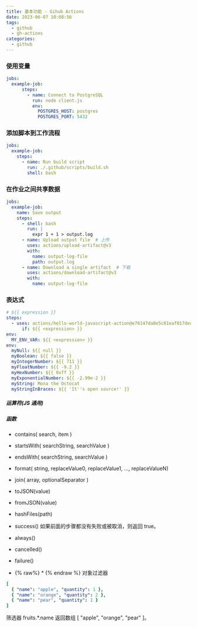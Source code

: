 ```yaml
---
title: 基本功能 - Gihub Actions
date: 2023-06-07 10:08:56
tags:
  - github
  - gh-actions
categories:
  - github
---
```


### 使用变量

```YAML
jobs:
  example-job:
      steps:
        - name: Connect to PostgreSQL
          run: node client.js
          env:
            POSTGRES_HOST: postgres
            POSTGRES_PORT: 5432
```

### 添加脚本到工作流程

```YAML
jobs:
  example-job:
    steps:
      - name: Run build script
        run: ./.github/scripts/build.sh
        shell: bash
```

### 在作业之间共享数据

```YAML
jobs:
  example-job:
    name: Save output
    steps:
      - shell: bash
        run: |
          expr 1 + 1 > output.log
      - name: Upload output file  # 上传
        uses: actions/upload-artifact@v3
        with:
          name: output-log-file
          path: output.log
      - name: Download a single artifact  # 下载
        uses: actions/download-artifact@v3
        with:
          name: output-log-file
```

### 表达式

```YAML
# ${{ expression }}
steps:
  - uses: actions/hello-world-javascript-action@e76147da8e5c81eaf017dede5645551d4b94427b
      if: ${{ <expression> }}
env:
  MY_ENV_VAR: ${{ <expression> }}
env:
  myNull: ${{ null }}
  myBoolean: ${{ false }}
  myIntegerNumber: ${{ 711 }}
  myFloatNumber: ${{ -9.2 }}
  myHexNumber: ${{ 0xff }}
  myExponentialNumber: ${{ -2.99e-2 }}
  myString: Mona the Octocat
  myStringInBraces: ${{ 'It''s open source!' }}
```

##### 运算符(JS 通用)

##### 函数

- contains( search, item )

- startsWith( searchString, searchValue )

- endsWith( searchString, searchValue )

- format( string, replaceValue0, replaceValue1, ..., replaceValueN)

- join( array, optionalSeparator )

- toJSON(value)

- fromJSON(value)

- hashFiles(path)

- success()  如果前面的步骤都没有失败或被取消，则返回 true。

- always()

- cancelled()

- failure()

- {% raw%} * {% endraw %} 对象过滤器

```YAML
[
  { "name": "apple", "quantity": 1 },
  { "name": "orange", "quantity": 2 },
  { "name": "pear", "quantity": 1 }
]
```
筛选器 fruits.*.name 返回数组 [ "apple", "orange", "pear" ]。
